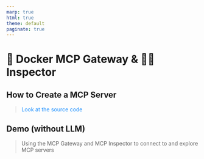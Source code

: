 ```yaml
---
marp: true
html: true
theme: default
paginate: true
---
```

<style>
.dodgerblue {
  color: dodgerblue;
}
</style>
# 📡 Docker MCP Gateway & 🕵️‍♂️ Inspector

## How to Create a MCP Server
> <span class="dodgerblue">Look at the source code</span>
## **Demo** (without LLM)
> Using the MCP Gateway and MCP Inspector to connect to and explore MCP servers